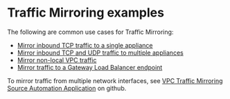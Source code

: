 # Traffic Mirroring examples<a name="Traffic_Mirroring_Scenarios"></a>

The following are common use cases for Traffic Mirroring:
+ [Mirror inbound TCP traffic to a single appliance](tm-example-inbound-tcp.md)
+ [Mirror inbound TCP and UDP traffic to multiple appliances](tm-example-inbound-tcp-udp.md)
+ [Mirror non\-local VPC traffic](tm-example-non-vpc.md)
+ [Mirror traffic to a Gateway Load Balancer endpoint](tm-example-glb-endpoints.md)

To mirror traffic from multiple network interfaces, see [VPC Traffic Mirroring Source Automation Application](https://github.com/aws-samples/aws-vpc-traffic-mirroring-source-automation) on github\.